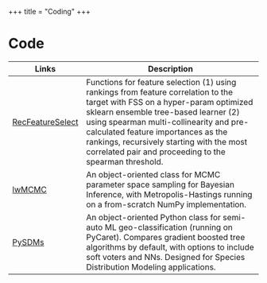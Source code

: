 +++
title = "Coding"
+++

# Code

Links | Description
-----|-------
[RecFeatureSelect](https://pypi.org/project/RecFeatureSelect/) | Functions for feature selection (1) using rankings from feature correlation to the target with FSS on a hyper-param optimized sklearn ensemble tree-based learner (2) using spearman multi-collinearity and pre-calculated feature importances as the rankings, recursively starting with the most correlated pair and proceeding to the spearman threshold.
[lwMCMC](https://pypi.org/project/lwMCMC/) | An object-oriented class for MCMC parameter space sampling for Bayesian Inference, with Metropolis-Hastings running on a from-scratch NumPy implementation.
[PySDMs](https://github.com/daniel-furman/PySDMs) | An object-oriented Python class for semi-auto ML geo-classification (running on PyCaret). Compares gradient boosted tree algorithms by default, with options to include soft voters and NNs. Designed for Species Distribution Modeling applications. 
